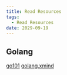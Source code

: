 ```yaml
---
title: Read Resources
tags:
  - Read Resources
date: 2029-09-19
---
```


## Golang

[go101](https://gfw.go101.org/article/101.html)
[golang.xmind](https://sherlockblaze.com/resources/file/golang/golang.xmind)